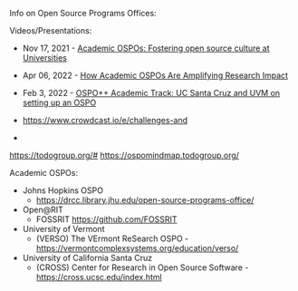 Info on Open Source Programs Offices:

Videos/Presentations:  
- Nov 17, 2021 - [Academic OSPOs: Fostering open source culture at Universities](https://community.linuxfoundation.org/events/details/lfhq-todo-group-presents-academic-ospos-fostering-open-source-culture-at-universities/)
 
- Apr 06, 2022 - [How Academic OSPOs Are Amplifying Research Impact](https://community.linuxfoundation.org/events/details/lfhq-todo-group-presents-how-academic-ospos-are-amplifying-research-impact/)

- Feb 3, 2022 - [OSPO++ Academic Track: UC Santa Cruz and UVM on setting up an OSPO](https://www.youtube.com/watch?v=ITbcRf2lwDU)

- https://www.crowdcast.io/e/challenges-and
- 

https://todogroup.org/#
https://ospomindmap.todogroup.org/

Academic OSPOs:  
- Johns Hopkins OSPO  
  - https://drcc.library.jhu.edu/open-source-programs-office/
- Open@RIT  
  - FOSSRIT https://github.com/FOSSRIT
- University of Vermont  
  - (VERSO) The VErmont ReSearch OSPO - https://vermontcomplexsystems.org/education/verso/
- University of California Santa Cruz  
  - (CROSS) Center for Research in Open Source Software - https://cross.ucsc.edu/index.html
